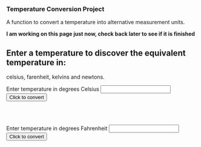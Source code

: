 ### Temperature Conversion Project

A function to convert a temperature into alternative measurement units.

**I am working on this page just now, check back later to see if it is finished**

## Enter a temperature to discover the equivalent temperature in:
celsius, farenheit, kelvins and newtons.

Enter temperature in degrees Celsius <input type="number" id="celsius" name="celsius"/> 
<input type="button" onclick="celsiusConverter()" value="Click to convert" />
<div id="theResult"><BR/></div>

<BR/>

Enter temperature in degrees Fahrenheit <input type="number" id="fahrenheit" name="fahrenheit"/> 
<input type="button" onclick="fahrenheitConverter()" value="Click to convert" />
<div id="theAnswer"><BR/></div>

<script>
function celsiusConverter() {
    let result = "";
    let celsius = document.getElementById("celsius").value;
    console.log(celsius);
    let kelvin = Math.round(273.15+celsius);
    let fahrenheit = Math.round(celsius*(9/5)+32);
    let newton = Math.round(celsius*(33/100));
    result = `Degrees ${celsius} C, ${fahrenheit} F, ${kelvin} K, ${newton} N`;
    document.getElementById("theResult").innerHTML = result;
};

function fahrenheitConverter() {
    let answer = "";
    let fahrenheit = document.getElementById("fahrenheit").value;
    console.log(fahrenheit);
    let celsius = Math.round((fahrenheit-32)*5/9);
    let kelvin = Math.round(celsius+273.15);
    let newton = Math.round(celsius*(33/100));
    answer = `Degrees ${celsius} C, ${fahrenheit} F, ${kelvin} K, ${newton} N`; 
    document.getElementById("theAnswer").innerHTML = answer;
};
  </script>
